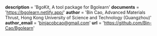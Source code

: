 
__description__ = 'BgoKit, A tool package for Bgolearn'
__documents__ = 'https://bgolearn.netlify.app/'
__author__ = 'Bin Cao, Advanced Materials Thrust, Hong Kong University of Science and Technology (Guangzhou)'
__author_email__ = 'binjacobcao@gmail.com'
__url__ = 'https://github.com/Bin-Cao/Bgolearn'
